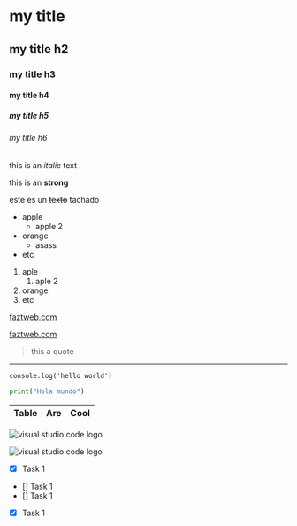 <!-- HEADING-->
# my title
## my title h2
### my title h3
#### my title h4
##### my title h5
###### my title h6

this is an *italic* text

this is an **strong**

este es un ~~texto~~ tachado

* apple
    * apple 2
* orange
    * asass
* etc

1. aple
    1. aple 2
2. orange
3. etc

[faztweb.com](https://wwww.faztweb.com)

[faztweb.com](https://wwww.faztweb.com "Custom title")

> this a quote

---

`console.log('hello world')`

<!-- codigo-->
```python
print("Hola mundo")
```

|Table      |Are    |Cool       |
|-----------|-------|-----------|

![visual studio code logo](https://logospng.org/download/visual-studio-code/visual-studio-code-4096.png "vscode logo")

![visual studio code logo](vs.png)

<!--GITHUB MARKDOWN-->
* [x] Task 1
* [] Task 1
* [] Task 1
* [x] Task 1
